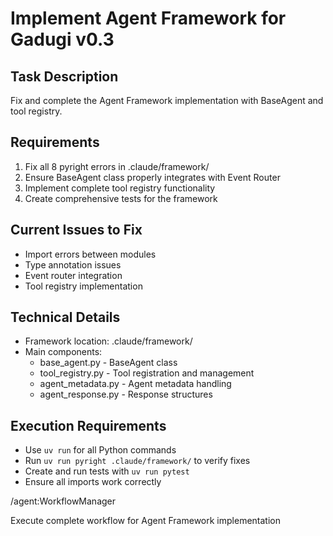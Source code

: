 # Implement Agent Framework for Gadugi v0.3

## Task Description
Fix and complete the Agent Framework implementation with BaseAgent and tool registry.

## Requirements
1. Fix all 8 pyright errors in .claude/framework/
2. Ensure BaseAgent class properly integrates with Event Router
3. Implement complete tool registry functionality
4. Create comprehensive tests for the framework

## Current Issues to Fix
- Import errors between modules
- Type annotation issues
- Event router integration
- Tool registry implementation

## Technical Details
- Framework location: .claude/framework/
- Main components:
  - base_agent.py - BaseAgent class
  - tool_registry.py - Tool registration and management
  - agent_metadata.py - Agent metadata handling
  - agent_response.py - Response structures

## Execution Requirements
- Use `uv run` for all Python commands
- Run `uv run pyright .claude/framework/` to verify fixes
- Create and run tests with `uv run pytest`
- Ensure all imports work correctly

/agent:WorkflowManager

Execute complete workflow for Agent Framework implementation
